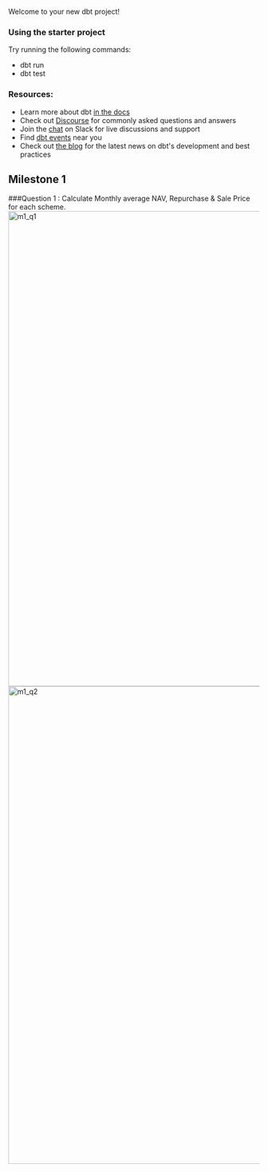Welcome to your new dbt project!

### Using the starter project

Try running the following commands:
- dbt run
- dbt test


### Resources:
- Learn more about dbt [in the docs](https://docs.getdbt.com/docs/introduction)
- Check out [Discourse](https://discourse.getdbt.com/) for commonly asked questions and answers
- Join the [chat](https://community.getdbt.com/) on Slack for live discussions and support
- Find [dbt events](https://events.getdbt.com) near you
- Check out [the blog](https://blog.getdbt.com/) for the latest news on dbt's development and best practices

## Milestone 1 
###Question 1 : Calculate Monthly average NAV, Repurchase & Sale Price for each scheme.
<img width="951" alt="m1_q1" src="https://user-images.githubusercontent.com/104750276/171578300-056d2c9f-690a-4b21-9936-ecb3cdecd73d.PNG">
<img width="956" alt="m1_q2" src="https://user-images.githubusercontent.com/104750276/171578310-ace1b4ef-84ae-4870-adda-9b8b1ae4be24.PNG">
